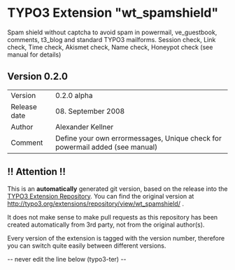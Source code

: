 # TYPO3 Extension "wt_spamshield"
Spam shield without captcha to avoid spam in powermail, ve_guestbook, comments, t3_blog and standard TYPO3 mailforms. Session check, Link check, Time check, Akismet check, Name check, Honeypot check (see manual for details)

## Version 0.2.0




<table>
	<tr><td>Version</td><td>0.2.0 alpha</td></tr>
	<tr><td>Release date</td><td>08. September 2008</td></tr>
	<tr><td>Author</td><td>Alexander Kellner</td></tr>
	<tr><td>Comment</td><td>Define your own errormessages, Unique check for powermail added (see manual)</td></tr>
</table>

## !! Attention !!
This is an **automatically** generated git version, based on the release into the [TYPO3 Extension Repository](http://www.typo3.org/extensions/).
You can find the original version at http://typo3.org/extensions/repository/view/wt_spamshield/ .

It does not make sense to make pull requests as this repository has been created automatically from 3rd party, not from the original author(s).

Every version of the extension is tagged with the version number, therefore you can switch quite easily between different versions.


-- never edit the line below (typo3-ter) --